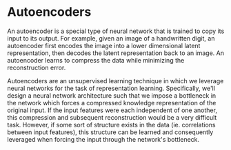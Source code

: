 # Autoencoders

An autoencoder is a special type of neural network that is trained to copy its input to its output. For example, given an image of a handwritten digit, an autoencoder first encodes the image into a lower dimensional latent representation, then decodes the latent representation back to an image. An autoencoder learns to compress the data while minimizing the reconstruction error.

Autoencoders are an unsupervised learning technique in which we leverage neural networks for the task of representation learning. Specifically, we'll design a neural network architecture such that we impose a bottleneck in the network which forces a compressed knowledge representation of the original input. If the input features were each independent of one another, this compression and subsequent reconstruction would be a very difficult task. However, if some sort of structure exists in the data (ie. correlations between input features), this structure can be learned and consequently leveraged when forcing the input through the network's bottleneck.
